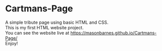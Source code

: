 # Cartmans-Page
A simple tribute page using basic HTML and CSS.<br>
This is my first HTML website project.<br>
You can see the website live at https://masonbarnes.github.io/Cartmans-Page/<br>
Enjoy!
